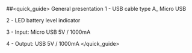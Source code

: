 ##<quick_guide> General presentation
1 - USB cable type A_ Micro USB

2 - LED battery level indicator

3 - Input: Micro USB 5V / 1000mA

4 - Output: USB 5V / 1000mA
</quick_guide>
